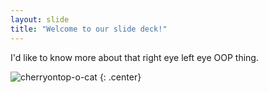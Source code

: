 ```yaml
---
layout: slide
title: "Welcome to our slide deck!"
---
```


I'd like to know more about that right eye left eye OOP thing.

![cherryontop-o-cat](https://octodex.github.com/images/cherryontop-o-cat.png)
{: .center}
